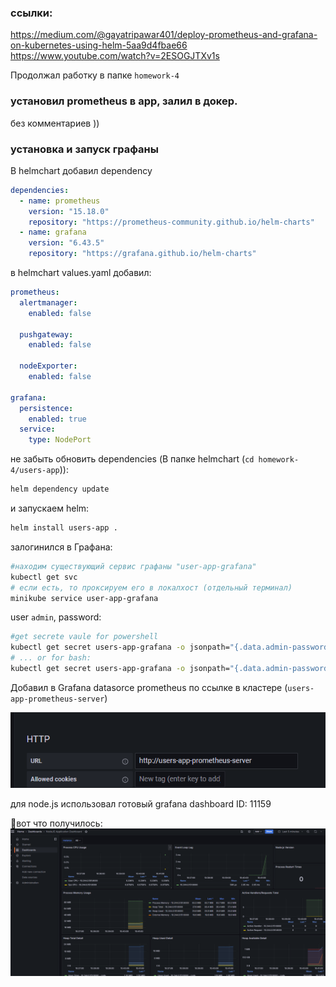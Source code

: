 ### ссылки:

https://medium.com/@gayatripawar401/deploy-prometheus-and-grafana-on-kubernetes-using-helm-5aa9d4fbae66
https://www.youtube.com/watch?v=2ESOGJTXv1s

Продолжал работку в папке `homework-4`

### установил prometheus в app, залил в докер.

без комментариев ))

### установка и запуск графаны

В helmchart добавил dependency

```yaml
dependencies:
  - name: prometheus
    version: "15.18.0"
    repository: "https://prometheus-community.github.io/helm-charts"
  - name: grafana
    version: "6.43.5"
    repository: "https://grafana.github.io/helm-charts"
```

в helmchart values.yaml добавил:

```yaml
prometheus:
  alertmanager:
    enabled: false

  pushgateway:
    enabled: false

  nodeExporter:
    enabled: false

grafana:
  persistence:
    enabled: true
  service:
    type: NodePort
```

не забыть обновить dependencies (В папке helmchart (`cd homework-4/users-app`)):

```bash
helm dependency update
```

и запускаем helm:

```bash
helm install users-app .
```

залогинился в Графана:

```bash
#находим существующий сервис графаны "user-app-grafana"
kubectl get svc
# если есть, то проксируем его в локалхост (отдельный терминал)
minikube service user-app-grafana
```

user `admin`, password:

```bash
#get secrete vaule for powershell
kubectl get secret users-app-grafana -o jsonpath="{.data.admin-password}" | ForEach-Object { [System.Text.Encoding]::UTF8.GetString([System.Convert]::FromBase64String($_)) }
# ... or for bash:
kubectl get secret users-app-grafana -o jsonpath="{.data.admin-password}" | base64 --decode ; echo
```

Добавил в Grafana datasorce prometheus по ссылке в кластере (`users-app-prometheus-server`)

![alt text](image.png)

для node.js использовал готовый grafana dashboard ID: 11159

<a name="result">🔗</a>вот что получилось:
![alt text](image-1.png)
